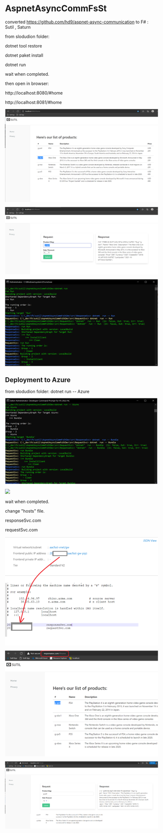 # AspnetAsyncCommFsSt

converted https://github.com/hd9/aspnet-async-communication to F# : Sutil , Saturn



from slodudion folder:

dotnet tool restore

dotnet paket install

dotnet run 

wait when completed.

then open in browser:

http://localhost:8080/#home

http://localhost:8081/#home



![](/images/img1.png)


![](/images/img2.png)

![](/images/img3.png)


## Deployment to Azure 

from slodudion folder:  dotnet run -- Azure 

![](/images/img4.png)

![](/images/azure_vis)


wait when completed.

change "hosts" file.

responseSvc.com

requestSvc.com


![](/images/img5.png)

![](/images/img6.png)

![](/images/img7.png)






